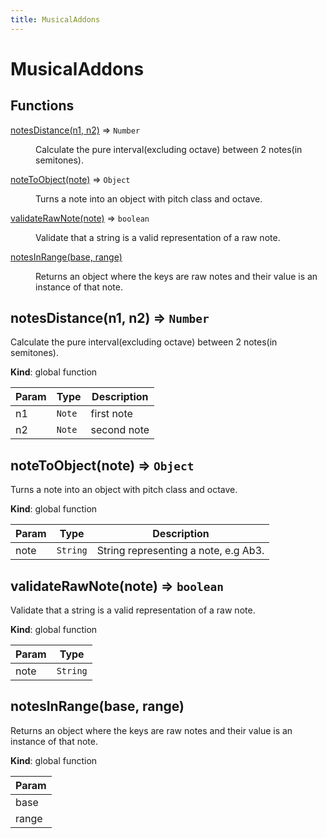 ```yaml
---
title: MusicalAddons
---
```


# MusicalAddons

## Functions

<dl>
<dt><a href="#notesDistance">notesDistance(n1, n2)</a> ⇒ <code>Number</code></dt>
<dd><p>Calculate the pure interval(excluding octave) between 2 notes(in semitones).</p>
</dd>
<dt><a href="#noteToObject">noteToObject(note)</a> ⇒ <code>Object</code></dt>
<dd><p>Turns a note into an object with pitch class and octave.</p>
</dd>
<dt><a href="#validateRawNote">validateRawNote(note)</a> ⇒ <code>boolean</code></dt>
<dd><p>Validate that a string is a valid representation of a raw note.</p>
</dd>
<dt><a href="#notesInRange">notesInRange(base, range)</a></dt>
<dd><p>Returns an object where the keys are raw notes and their value is an instance of that note.</p>
</dd>
</dl>

<a name="notesDistance"></a>

## notesDistance(n1, n2) ⇒ <code>Number</code>
Calculate the pure interval(excluding octave) between 2 notes(in semitones).

**Kind**: global function  

| Param | Type | Description |
| --- | --- | --- |
| n1 | <code>Note</code> | first note |
| n2 | <code>Note</code> | second note |

<a name="noteToObject"></a>

## noteToObject(note) ⇒ <code>Object</code>
Turns a note into an object with pitch class and octave.

**Kind**: global function  

| Param | Type | Description |
| --- | --- | --- |
| note | <code>String</code> | String representing a note, e.g Ab3. |

<a name="validateRawNote"></a>

## validateRawNote(note) ⇒ <code>boolean</code>
Validate that a string is a valid representation of a raw note.

**Kind**: global function  

| Param | Type |
| --- | --- |
| note | <code>String</code> | 

<a name="notesInRange"></a>

## notesInRange(base, range)
Returns an object where the keys are raw notes and their value is an instance of that note.

**Kind**: global function  

| Param |
| --- |
| base | 
| range | 

